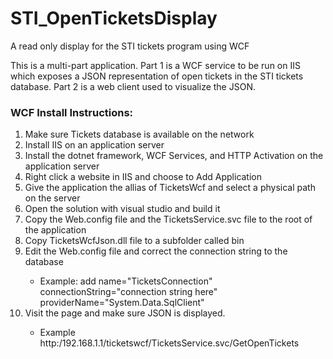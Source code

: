 # STI_OpenTicketsDisplay
A read only display for the STI tickets program using WCF

This is a multi-part application.  Part 1 is a WCF service to be run on IIS which exposes a JSON representation of open tickets in the STI tickets database.  Part 2 is a web client used to visualize the JSON.

<h3>WCF Install Instructions:</h3>
<ol>
<li>Make sure Tickets database is available on the network</li>
<li>Install IIS on an application server</li>
<li>Install the dotnet framework, WCF Services, and HTTP Activation on the application server</li>
<li>Right click a website in IIS and choose to Add Application</li>
<li>Give the application the allias of TicketsWcf and select a physical path on the server</li>
<li>Open the solution with visual studio and build it</li>
<li>Copy the Web.config file and the TicketsService.svc file to the root of the application</li>
<li>Copy TicketsWcfJson.dll file to a subfolder called bin</li>
<li>Edit the Web.config file and correct the connection string to the database</li>
<ul><li>Example: add name="TicketsConnection" connectionString="connection string here" providerName="System.Data.SqlClient"</li></ul>
<li>Visit the page and make sure JSON is displayed.</li>
<ul><li>Example http:/192.168.1.1/ticketswcf/TicketsService.svc/GetOpenTickets</li></ul>
</ol>
